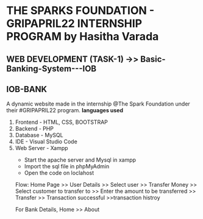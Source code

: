<h1> THE SPARKS FOUNDATION - GRIPAPRIL22 INTERNSHIP PROGRAM by Hasitha Varada

<h2>WEB DEVELOPMENT (TASK-1) ->> Basic-Banking-System---IOB</h2>
<h2> IOB-BANK</h2>
A dynamic website made in the internship @The Spark Foundation under their #GRIPAPRIL22 program.
<strong> languages used </strong>
<ol>
<li> Frontend - HTML, CSS,  BOOTSTRAP </li>
<li> Backend - PHP </li>
<li> Database - MySQL </li>
<li> IDE - Visual Studio Code </li>
<li> Web Server - Xampp </li>

<ul>
<li> Start the apache server and Mysql in xampp</li>
<li> Import the sql file in phpMyAdmin</li>
<li> Open the code on loclahost</li>
</ul>

<p>Flow: Home Page >> User Details >> Select user >> Transfer Money >> Select customer to transfer to >> Enter the amount to be transferred >> Transfer >> Transaction successful >>transaction histroy</p>

<p>  For Bank Details, Home >> About </p>
